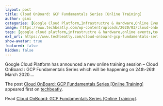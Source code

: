 ```yaml
---
layout: post
title: Cloud OnBoard: GCP Fundamentals Series [Online Training]
author: gini
categories: [Google Cloud Platform,Infrastructre & Hardware,Online Events,]
image: https://www.techbeatly.com/wp-content/uploads/2020/03/cloud-onboard-gcp-fundamentals-series-online-training-1024x544.jpg
tags: [google cloud platform,infrastructre & hardware,online events,technical events,gcp handsonlab,gcp training,google cloud,google cloud summit,google cloud training,googlecloudonboard,]
ext_url: https://www.techbeatly.com/cloud-onboard-gcp-fundamentals-series-online-training/
show-avatar: true
featured: false
hidden: false
---
```


<p>Google Cloud Platform has announced a new online training session &#8211; Cloud OnBoard : GCP Fundamentals Series which will be happening on 24th-26th March 2020.&#46;&#46;&#46;</p>
<p>The post <a href="https://www.techbeatly.com/cloud-onboard-gcp-fundamentals-series-online-training/">Cloud OnBoard: GCP Fundamentals Series [Online Training]</a> appeared first on <a href="https://www.techbeatly.com">techbeatly</a>.</p>

Read [Cloud OnBoard: GCP Fundamentals Series [Online Training]](https://www.techbeatly.com/cloud-onboard-gcp-fundamentals-series-online-training/).